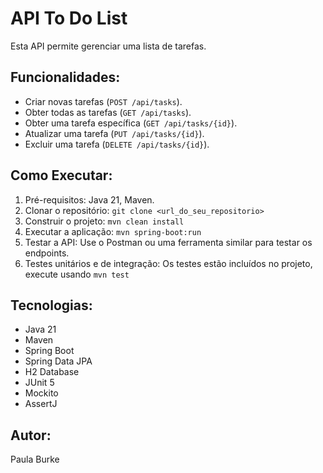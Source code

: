# API To Do List

Esta API permite gerenciar uma lista de tarefas.

## Funcionalidades:

*   Criar novas tarefas (`POST /api/tasks`).
*   Obter todas as tarefas (`GET /api/tasks`).
*   Obter uma tarefa específica (`GET /api/tasks/{id}`).
*   Atualizar uma tarefa (`PUT /api/tasks/{id}`).
*   Excluir uma tarefa (`DELETE /api/tasks/{id}`).

## Como Executar:

1. Pré-requisitos: Java 21, Maven.
2. Clonar o repositório: `git clone <url_do_seu_repositorio>`
2. Construir o projeto: `mvn clean install`
3. Executar a aplicação: `mvn spring-boot:run`
4. Testar a API: Use o Postman ou uma ferramenta similar para testar os endpoints.
5. Testes unitários e de integração: Os testes estão incluídos no projeto, execute usando `mvn test`

## Tecnologias:

* Java 21
* Maven
* Spring Boot
* Spring Data JPA
* H2 Database
* JUnit 5
* Mockito
* AssertJ

## Autor:

Paula Burke